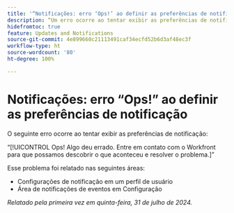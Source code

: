 ```yaml
---
title: '“Notificações: erro ‘Ops!’ ao definir as preferências de notificação”'
description: “Um erro ocorre ao tentar exibir as preferências de notificação.”
hidefromtoc: true
feature: Updates and Notifications
source-git-commit: 4e899660c21113491caf34ecfd52b6d3af48ec3f
workflow-type: ht
source-wordcount: '80'
ht-degree: 100%

---
```



# Notificações: erro “Ops!” ao definir as preferências de notificação

O seguinte erro ocorre ao tentar exibir as preferências de notificação:

“[!UICONTROL Ops! Algo deu errado. Entre em contato com o Workfront para que possamos descobrir o que aconteceu e resolver o problema.]”

Esse problema foi relatado nas seguintes áreas:

* Configurações de notificação em um perfil de usuário
* Área de notificações de eventos em Configuração

_Relatado pela primeira vez em quinta-feira, 31 de julho de 2024._
